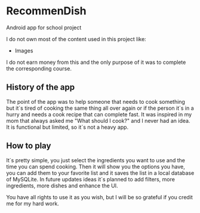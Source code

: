 # RecommenDish
Android app for school project

I do not own most of the content used in this project like: 
* Images 

I do not earn money from this and the only purpose of it was to complete the corresponding course.

## History of the app
The point of the app was to help someone that needs to cook something but it´s tired of cooking the same thing all over again or if
the person it´s in a hurry and needs a cook recipe that can complete fast. It was inspired in my mom that always asked me 
"What should I cook?" and I never had an idea. It is functional but limited, so it´s not a heavy app.

## How to play
It´s pretty simple, you just select the ingredients you want to use and the time you can spend cooking. Then it will show you the options
you have, you can add them to your favorite list and it saves the list in a local database of MySQLite. In future updates ideas it´s planned
to add filters, more ingredients, more dishes and enhance the UI. 


You have all rights to use it as you wish, but I will be so grateful if you credit me for my hard work. 
